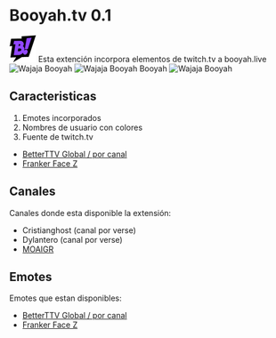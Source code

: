 # Booyah.tv 0.1
  ![app icon](48.png) Esta extención incorpora elementos de twitch.tv a booyah.live ![Wajaja](https://cdn.frankerfacez.com/emoticon/594021/1) Booyah ![Wajaja](https://cdn.frankerfacez.com/emoticon/594021/1) Booyah Booyah ![Wajaja](https://cdn.frankerfacez.com/emoticon/594021/1) Booyah


## Caracteristicas

1. Emotes incorporados
2. Nombres de usuario con colores
3. Fuente de twitch.tv

* [BetterTTV Global / por canal](https://betterttv.com)
* [Franker Face Z](https://www.frankerfacez.com)

## Canales

Canales donde esta disponible la extensión:

* Cristianghost (canal por verse)
* Dylantero (canal por verse)
* [MOAIGR](https://booyah.live/channels/63681555?source=33)

## Emotes

Emotes que estan disponibles:

* [BetterTTV Global / por canal](https://betterttv.com)
* [Franker Face Z](https://www.frankerfacez.com)
